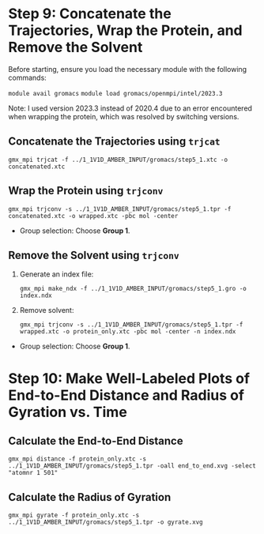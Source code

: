 # Step 9: Concatenate the Trajectories, Wrap the Protein, and Remove the Solvent

Before starting, ensure you load the necessary module with the following commands:

`module avail gromacs`
`module load gromacs/openmpi/intel/2023.3`

Note: I used version 2023.3 instead of 2020.4 due to an error encountered when wrapping the protein, which was resolved by switching versions.

## Concatenate the Trajectories using `trjcat`

`gmx_mpi trjcat -f ../1_1V1D_AMBER_INPUT/gromacs/step5_1.xtc -o concatenated.xtc`

## Wrap the Protein using `trjconv`

`gmx_mpi trjconv -s ../1_1V1D_AMBER_INPUT/gromacs/step5_1.tpr -f concatenated.xtc -o wrapped.xtc -pbc mol -center`

- Group selection: Choose **Group 1**.

## Remove the Solvent using `trjconv`

1. Generate an index file:

   `gmx_mpi make_ndx -f ../1_1V1D_AMBER_INPUT/gromacs/step5_1.gro -o index.ndx`
  
2. Remove solvent:

   `gmx_mpi trjconv -s ../1_1V1D_AMBER_INPUT/gromacs/step5_1.tpr -f wrapped.xtc -o protein_only.xtc -pbc mol -center -n index.ndx`

- Group selection: Choose **Group 1**.

# Step 10: Make Well-Labeled Plots of End-to-End Distance and Radius of Gyration vs. Time

## Calculate the End-to-End Distance

`gmx_mpi distance -f protein_only.xtc -s ../1_1V1D_AMBER_INPUT/gromacs/step5_1.tpr -oall end_to_end.xvg -select "atomnr 1 501"`

## Calculate the Radius of Gyration

`gmx_mpi gyrate -f protein_only.xtc -s ../1_1V1D_AMBER_INPUT/gromacs/step5_1.tpr -o gyrate.xvg`
